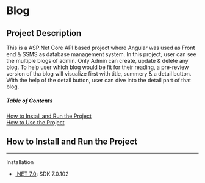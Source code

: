 # Blog

## Project Description
This is a ASP.Net Core API based project where Angular was used as Front end & SSMS as database management system. In this project, user can see the multiple blogs of admin. Only Admin can create, update & delete any blog. To help user which blog would be fit for their reading, a pre-review version of tha blog will visualize first with title, summery & a detail button. With the help of the detail button, user can dive into the detail part of that blog. 


##### Table of Contents  
[How to Install and Run the Project](#How_to_Install_and_Run_the_Project)  
[How to Use the Project](#How_to_Use_the_Project)     
<a name="headers"/>

## How to Install and Run the Project
***
Installation
* [.NET 7.0](https://dotnet.microsoft.com/en-us/download/dotnet/7.0): SDK 7.0.102

